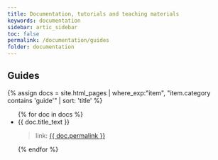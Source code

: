 ```yaml
---
title: Documentation, tutorials and teaching materials
keywords: documentation
sidebar: artic_sidebar
toc: false
permalink: /documentation/guides
folder: documentation
---
```


## Guides

{% assign docs = site.html_pages | where_exp:"item", "item.category contains 'guide'" | sort: 'title' %}
<ul>
    {% for doc in docs %}
    <li>{{ doc.title_text }}</li>
    <blockquote>link: <a href="{{ doc.permalink }}">{{ doc.permalink }}</a></blockquote>
    {% endfor %}
</ul>



